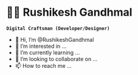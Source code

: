 # 🏄‍♂️ Rushikesh Gandhmal

**`Digital Craftsman (Developer/Designer)`**

- 👋 Hi, I’m @RushikeshGandhmal
- 👀 I’m interested in ...
- 🌱 I’m currently learning ...
- 💞️ I’m looking to collaborate on ...
- 📫 How to reach me ...

<!---
RushikeshGandhmal/RushikeshGandhmal is a ✨ special ✨ repository because its `README.md` (this file) appears on your GitHub profile.
You can click the Preview link to take a look at your changes.
--->

